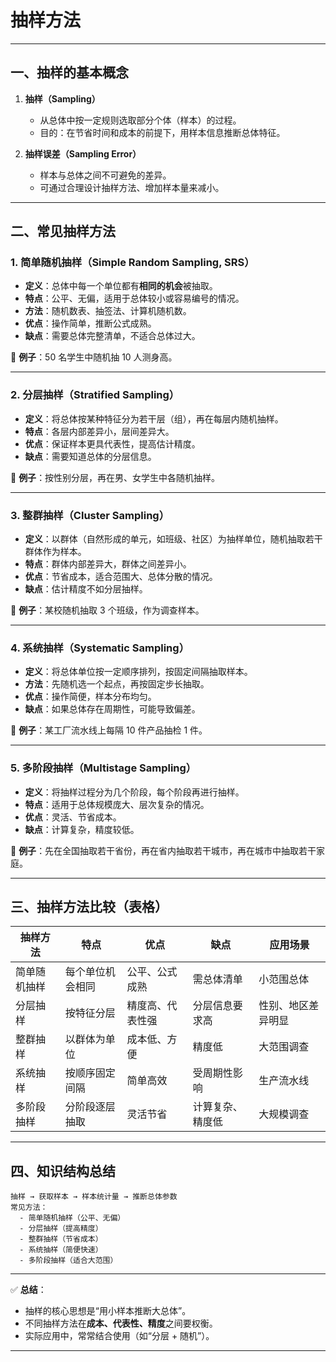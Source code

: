 # 抽样方法

---

## 一、抽样的基本概念

1. **抽样（Sampling）**

   * 从总体中按一定规则选取部分个体（样本）的过程。
   * 目的：在节省时间和成本的前提下，用样本信息推断总体特征。

2. **抽样误差（Sampling Error）**

   * 样本与总体之间不可避免的差异。
   * 可通过合理设计抽样方法、增加样本量来减小。

---

## 二、常见抽样方法


### 1. 简单随机抽样（Simple Random Sampling, SRS）

* **定义**：总体中每一个单位都有**相同的机会**被抽取。
* **特点**：公平、无偏，适用于总体较小或容易编号的情况。
* **方法**：随机数表、抽签法、计算机随机数。
* **优点**：操作简单，推断公式成熟。
* **缺点**：需要总体完整清单，不适合总体过大。
   
📍 **例子**：50 名学生中随机抽 10 人测身高。

---

### 2. 分层抽样（Stratified Sampling）

* **定义**：将总体按某种特征分为若干层（组），再在每层内随机抽样。
* **特点**：各层内部差异小，层间差异大。
* **优点**：保证样本更具代表性，提高估计精度。
* **缺点**：需要知道总体的分层信息。
  
 📍 **例子**：按性别分层，再在男、女学生中各随机抽样。

---

### 3. 整群抽样（Cluster Sampling）

* **定义**：以群体（自然形成的单元，如班级、社区）为抽样单位，随机抽取若干群体作为样本。
* **特点**：群体内部差异大，群体之间差异小。
* **优点**：节省成本，适合范围大、总体分散的情况。
* **缺点**：估计精度不如分层抽样。
  
📍 **例子**：某校随机抽取 3 个班级，作为调查样本。

---

### 4. 系统抽样（Systematic Sampling）

* **定义**：将总体单位按一定顺序排列，按固定间隔抽取样本。
* **方法**：先随机选一个起点，再按固定步长抽取。
* **优点**：操作简便，样本分布均匀。
* **缺点**：如果总体存在周期性，可能导致偏差。
  
📍 **例子**：某工厂流水线上每隔 10 件产品抽检 1 件。

---

### 5. 多阶段抽样（Multistage Sampling）

* **定义**：将抽样过程分为几个阶段，每个阶段再进行抽样。
* **特点**：适用于总体规模庞大、层次复杂的情况。
* **优点**：灵活、节省成本。
* **缺点**：计算复杂，精度较低。
   
📍 **例子**：先在全国抽取若干省份，再在省内抽取若干城市，再在城市中抽取若干家庭。

---

## 三、抽样方法比较（表格）

| 抽样方法   | 特点       | 优点       | 缺点       | 应用场景      |
| ------ | -------- | -------- | -------- | --------- |
| 简单随机抽样 | 每个单位机会相同 | 公平、公式成熟  | 需总体清单    | 小范围总体     |
| 分层抽样   | 按特征分层    | 精度高、代表性强 | 分层信息要求高  | 性别、地区差异明显 |
| 整群抽样   | 以群体为单位   | 成本低、方便   | 精度低      | 大范围调查     |
| 系统抽样   | 按顺序固定间隔  | 简单高效     | 受周期性影响   | 生产流水线     |
| 多阶段抽样  | 分阶段逐层抽取  | 灵活节省     | 计算复杂、精度低 | 大规模调查     |

---

## 四、知识结构总结

```
抽样 → 获取样本 → 样本统计量 → 推断总体参数
常见方法：
  - 简单随机抽样（公平、无偏）
  - 分层抽样（提高精度）
  - 整群抽样（节省成本）
  - 系统抽样（简便快速）
  - 多阶段抽样（适合大范围）
```

---

✅ **总结**：

* 抽样的核心思想是“用小样本推断大总体”。
* 不同抽样方法在**成本、代表性、精度**之间要权衡。
* 实际应用中，常常结合使用（如“分层 + 随机”）。

---



